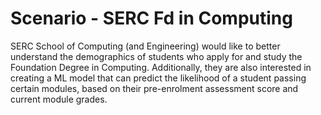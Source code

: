 # Scenario - SERC Fd in Computing

SERC School of Computing (and Engineering) would like to better understand the demographics of students who apply for and study the Foundation Degree in Computing. Additionally, they are also interested in creating a ML model that can predict the likelihood of a student passing certain modules, based on their pre-enrolment assessment score and current module grades.
